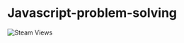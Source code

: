 # Javascript-problem-solving

![Steam Views](https://img.shields.io/steam/views/views?color=lightgreen&style=plastic)

